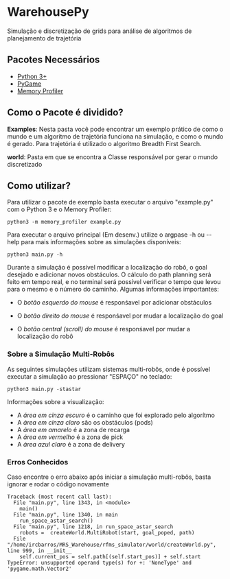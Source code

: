 # WarehousePy

Simulação e discretização de grids para análise de algoritmos de planejamento de trajetória

## Pacotes Necessários

- [Python 3+](https://docs.python-guide.org/starting/install3/linux/)
- [PyGame](https://pypi.org/project/pygame/)
- [Memory Profiler](https://pypi.org/project/memory-profiler/)

## Como o Pacote é dividido?

**Examples**: Nesta pasta você pode encontrar um exemplo prático de como o mundo e um algoritmo de trajetória funciona
na simulação, e como o mundo é gerado. Para trajetória é utilizado o algoritmo Breadth First Search.

**world**: Pasta em que se encontra a Classe responsável por gerar o mundo discretizado

## Como utilizar?

Para utilizar o pacote de exemplo basta executar o arquivo "example.py" com o Python 3 e o Memory Profiler:

```
python3 -m memory_profiler example.py
```

Para executar o arquivo principal (Em desenv.) utilize o argpase -h ou --help para mais informações sobre as simulações disponíveis:


```
python3 main.py -h 
```  
Durante a simulação é possível modificar a localização do robô, o goal desejado e adicionar novos obstáculos. O cálculo do path planning será feito em tempo real, e no terminal será possível verificar o tempo que levou para o mesmo e o número do caminho. Algumas informações importantes:

- O _botão esquerdo do mouse_ é responśavel por adicionar obstáculos

- O _botão direito do mouse_ é responśavel por mudar a localização do goal

- O _botão central (scroll) do mouse_ é responśavel por mudar a localização do robô

### Sobre a Simulação Multi-Robôs

As seguintes simulações utilizam sistemas multi-robôs, onde é possível executar a simulação ao pressionar "ESPAÇO" no teclado:

```
python3 main.py -stastar
```


Informações sobre a visualização:

- A *área em cinza escuro* é o caminho que foi explorado pelo algorítmo
- A *área em cinza claro* são os obstáculos (pods)
- A *área em amarelo* é a zona de recarga
- A *área em vermelho* é a zona de pick
- A *área azul claro* é a zona de delivery

### Erros Conhecidos

Caso encontre o erro abaixo após iniciar a simulação multi-robôs, basta ignorar e rodar o código novamente
```
Traceback (most recent call last):
  File "main.py", line 1343, in <module>
    main()
  File "main.py", line 1340, in main
    run_space_astar_search()
  File "main.py", line 1218, in run_space_astar_search
    robots =  createWorld.MultiRobot(start, goal_poped, path)
  File "/home/ircbarros/MRS_Warehouse/rfms_simulator/world/createWorld.py", line 999, in __init__
    self.current_pos = self.path[(self.start_pos)] + self.start
TypeError: unsupported operand type(s) for +: 'NoneType' and 'pygame.math.Vector2'
```
